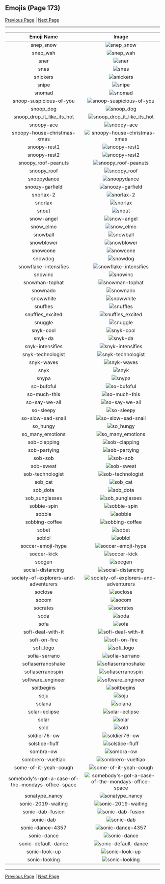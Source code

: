 
## Emojis (Page 173)

[Previous Page](/docs/hc/page-s-0172.md)
  | [Next Page](/docs/hc/page-s-0174.md)

<hr />

|Emoji Name|Image|
| :-: | :-: |
|snep_snow| ![snep_snow](/emojis/hc/snep_snow.png)|
|snep_wah| ![snep_wah](/emojis/hc/snep_wah.png)|
|sner| ![sner](/emojis/hc/sner.jpg)|
|snes| ![snes](/emojis/hc/snes.png)|
|snickers| ![snickers](/emojis/hc/snickers.png)|
|snipe| ![snipe](/emojis/hc/snipe.gif)|
|snomad| ![snomad](/emojis/hc/snomad.png)|
|snoop-suspicious-of-you| ![snoop-suspicious-of-you](/emojis/hc/snoop-suspicious-of-you.png)|
|snoop_dog| ![snoop_dog](/emojis/hc/snoop_dog.gif)|
|snoop_drop_it_like_its_hot| ![snoop_drop_it_like_its_hot](/emojis/hc/snoop_drop_it_like_its_hot.gif)|
|snoopy-ace| ![snoopy-ace](/emojis/hc/snoopy-ace.png)|
|snoopy-house-christmas-xmas| ![snoopy-house-christmas-xmas](/emojis/hc/snoopy-house-christmas-xmas.jpg)|
|snoopy-rest1| ![snoopy-rest1](/emojis/hc/snoopy-rest1.jpg)|
|snoopy-rest2| ![snoopy-rest2](/emojis/hc/snoopy-rest2.jpg)|
|snoopy_roof-peanuts| ![snoopy_roof-peanuts](/emojis/hc/snoopy_roof-peanuts.gif)|
|snoopy_roof| ![snoopy_roof](/emojis/hc/snoopy_roof.gif)|
|snoopydance| ![snoopydance](/emojis/hc/snoopydance.gif)|
|snoozy-garfield| ![snoozy-garfield](/emojis/hc/snoozy-garfield.gif)|
|snorlax-2| ![snorlax-2](/emojis/hc/snorlax-2.png)|
|snorlax| ![snorlax](/emojis/hc/snorlax.gif)|
|snout| ![snout](/emojis/hc/snout.png)|
|snow-angel| ![snow-angel](/emojis/hc/snow-angel.gif)|
|snow_elmo| ![snow_elmo](/emojis/hc/snow_elmo.gif)|
|snowball| ![snowball](/emojis/hc/snowball.png)|
|snowblower| ![snowblower](/emojis/hc/snowblower.png)|
|snowcone| ![snowcone](/emojis/hc/snowcone.png)|
|snowdog| ![snowdog](/emojis/hc/snowdog.png)|
|snowflake-intensifies| ![snowflake-intensifies](/emojis/hc/snowflake-intensifies.gif)|
|snowinc| ![snowinc](/emojis/hc/snowinc.png)|
|snowman-tophat| ![snowman-tophat](/emojis/hc/snowman-tophat.gif)|
|snownado| ![snownado](/emojis/hc/snownado.png)|
|snowwhite| ![snowwhite](/emojis/hc/snowwhite.png)|
|snuffles| ![snuffles](/emojis/hc/snuffles.png)|
|snuffles_excited| ![snuffles_excited](/emojis/hc/snuffles_excited.gif)|
|snuggle| ![snuggle](/emojis/hc/snuggle.png)|
|snyk-cool| ![snyk-cool](/emojis/hc/snyk-cool.png)|
|snyk-da| ![snyk-da](/emojis/hc/snyk-da.png)|
|snyk-intensifies| ![snyk-intensifies](/emojis/hc/snyk-intensifies.gif)|
|snyk-technologist| ![snyk-technologist](/emojis/hc/snyk-technologist.png)|
|snyk-waves| ![snyk-waves](/emojis/hc/snyk-waves.gif)|
|snyk| ![snyk](/emojis/hc/snyk.png)|
|snypa| ![snypa](/emojis/hc/snypa.gif)|
|so-bufoful| ![so-bufoful](/emojis/hc/so-bufoful.gif)|
|so-much-this| ![so-much-this](/emojis/hc/so-much-this.gif)|
|so-say-we-all| ![so-say-we-all](/emojis/hc/so-say-we-all.png)|
|so-sleepy| ![so-sleepy](/emojis/hc/so-sleepy.gif)|
|so-slow-sad-snail| ![so-slow-sad-snail](/emojis/hc/so-slow-sad-snail.png)|
|so_hungy| ![so_hungy](/emojis/hc/so_hungy.png)|
|so_many_emotions| ![so_many_emotions](/emojis/hc/so_many_emotions.gif)|
|sob-clapping| ![sob-clapping](/emojis/hc/sob-clapping.gif)|
|sob-partying| ![sob-partying](/emojis/hc/sob-partying.png)|
|sob-sob| ![sob-sob](/emojis/hc/sob-sob.png)|
|sob-sweat| ![sob-sweat](/emojis/hc/sob-sweat.png)|
|sob-technologist| ![sob-technologist](/emojis/hc/sob-technologist.png)|
|sob_cat| ![sob_cat](/emojis/hc/sob_cat.png)|
|sob_dota| ![sob_dota](/emojis/hc/sob_dota.gif)|
|sob_sunglasses| ![sob_sunglasses](/emojis/hc/sob_sunglasses.png)|
|sobbie-spin| ![sobbie-spin](/emojis/hc/sobbie-spin.gif)|
|sobbie| ![sobbie](/emojis/hc/sobbie.png)|
|sobbing-coffee| ![sobbing-coffee](/emojis/hc/sobbing-coffee.png)|
|sobet| ![sobet](/emojis/hc/sobet.png)|
|soblol| ![soblol](/emojis/hc/soblol.png)|
|soccer-emoji-hype| ![soccer-emoji-hype](/emojis/hc/soccer-emoji-hype.png)|
|soccer-kick| ![soccer-kick](/emojis/hc/soccer-kick.gif)|
|socgen| ![socgen](/emojis/hc/socgen.png)|
|social-distancing| ![social-distancing](/emojis/hc/social-distancing.png)|
|society-of-explorers-and-adventurers| ![society-of-explorers-and-adventurers](/emojis/hc/society-of-explorers-and-adventurers.png)|
|soclose| ![soclose](/emojis/hc/soclose.png)|
|socom| ![socom](/emojis/hc/socom.png)|
|socrates| ![socrates](/emojis/hc/socrates.png)|
|soda| ![soda](/emojis/hc/soda.png)|
|sofa| ![sofa](/emojis/hc/sofa.gif)|
|sofi-deal-with-it| ![sofi-deal-with-it](/emojis/hc/sofi-deal-with-it.gif)|
|sofi-on-fire| ![sofi-on-fire](/emojis/hc/sofi-on-fire.gif)|
|sofi_logo| ![sofi_logo](/emojis/hc/sofi_logo.png)|
|sofia-serrano| ![sofia-serrano](/emojis/hc/sofia-serrano.jpg)|
|sofiaserranoshake| ![sofiaserranoshake](/emojis/hc/sofiaserranoshake.gif)|
|sofiaserranospin| ![sofiaserranospin](/emojis/hc/sofiaserranospin.gif)|
|software_engineer| ![software_engineer](/emojis/hc/software_engineer.png)|
|soitbegins| ![soitbegins](/emojis/hc/soitbegins.gif)|
|soju| ![soju](/emojis/hc/soju.png)|
|solana| ![solana](/emojis/hc/solana.png)|
|solar-eclipse| ![solar-eclipse](/emojis/hc/solar-eclipse.gif)|
|solar| ![solar](/emojis/hc/solar.png)|
|sold| ![sold](/emojis/hc/sold.png)|
|soldier76-ow| ![soldier76-ow](/emojis/hc/soldier76-ow.png)|
|solstice-fluff| ![solstice-fluff](/emojis/hc/solstice-fluff.png)|
|sombra-ow| ![sombra-ow](/emojis/hc/sombra-ow.png)|
|sombrero-vueltiao| ![sombrero-vueltiao](/emojis/hc/sombrero-vueltiao.png)|
|some-of-it-yeah-cough| ![some-of-it-yeah-cough](/emojis/hc/some-of-it-yeah-cough.png)|
|somebody's-got-a-case-of-the-mondays-office-space| ![somebody's-got-a-case-of-the-mondays-office-space](/emojis/hc/somebody's-got-a-case-of-the-mondays-office-space.jpg)|
|sonatype_nancy| ![sonatype_nancy](/emojis/hc/sonatype_nancy.png)|
|sonic-2019-waiting| ![sonic-2019-waiting](/emojis/hc/sonic-2019-waiting.png)|
|sonic-dab-fusion| ![sonic-dab-fusion](/emojis/hc/sonic-dab-fusion.png)|
|sonic-dab| ![sonic-dab](/emojis/hc/sonic-dab.png)|
|sonic-dance-4357| ![sonic-dance-4357](/emojis/hc/sonic-dance-4357.gif)|
|sonic-dance| ![sonic-dance](/emojis/hc/sonic-dance.gif)|
|sonic-default-dance| ![sonic-default-dance](/emojis/hc/sonic-default-dance.gif)|
|sonic-look-up| ![sonic-look-up](/emojis/hc/sonic-look-up.gif)|
|sonic-looking| ![sonic-looking](/emojis/hc/sonic-looking.gif)|

<hr/>

[Previous Page](/docs/hc/page-s-0172.md)
  | [Next Page](/docs/hc/page-s-0174.md)